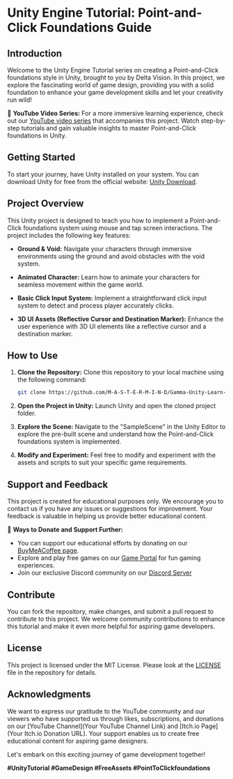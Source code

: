 # Unity Engine Tutorial: Point-and-Click Foundations Guide

## Introduction

Welcome to the Unity Engine Tutorial series on creating a Point-and-Click foundations style in Unity, brought to you by Delta Vision. In this project, we explore the fascinating world of game design, providing you with a solid foundation to enhance your game development skills and let your creativity run wild!

🎥 **YouTube Video Series:** For a more immersive learning experience, check out our [YouTube video series](https://youtube.com/playlist?list=PL1NrJwdQEAA_biX1eEgrFJvRrNDVVJDsf) that accompanies this project. Watch step-by-step tutorials and gain valuable insights to master Point-and-Click foundations in Unity.

## Getting Started

To start your journey, have Unity installed on your system. You can download Unity for free from the official website: [Unity Download](https://unity.com/).

## Project Overview

This Unity project is designed to teach you how to implement a Point-and-Click foundations system using mouse and tap screen interactions. The project includes the following key features:

- **Ground & Void:** Navigate your characters through immersive environments using the ground and avoid obstacles with the void system.

- **Animated Character:** Learn how to animate your characters for seamless movement within the game world.

- **Basic Click Input System:** Implement a straightforward click input system to detect and process player accurately clicks.

- **3D UI Assets (Reflective Cursor and Destination Marker):** Enhance the user experience with 3D UI elements like a reflective cursor and a destination marker.

## How to Use

1. **Clone the Repository:** Clone this repository to your local machine using the following command:
   ```bash
   git clone https://github.com/M-A-S-T-E-R-M-I-N-D/Gamma-Unity-Learn-Jr-Programmer-Submission.git
   ```

2. **Open the Project in Unity:** Launch Unity and open the cloned project folder.

3. **Explore the Scene:** Navigate to the "SampleScene" in the Unity Editor to explore the pre-built scene and understand how the Point-and-Click foundations system is implemented.

4. **Modify and Experiment:** Feel free to modify and experiment with the assets and scripts to suit your specific game requirements.

## Support and Feedback

This project is created for educational purposes only. We encourage you to contact us if you have any issues or suggestions for improvement. Your feedback is valuable in helping us provide better educational content.

💖 **Ways to Donate and Support Further:**
- You can support our educational efforts by donating on our [BuyMeACoffee page](https://bmc.link/intj).
- Explore and play free games on our [Game Portal](https://intj.itch.io/) for fun gaming experiences.
- Join our exclusive Discord community on our [Discord Server](https://discord.gg/fW9jjurxXv)

## Contribute

You can fork the repository, make changes, and submit a pull request to contribute to this project. We welcome community contributions to enhance this tutorial and make it even more helpful for aspiring game developers.

## License

This project is licensed under the MIT License. Please look at the [LICENSE](LICENSE) file in the repository for details.

## Acknowledgments

We want to express our gratitude to the YouTube community and our viewers who have supported us through likes, subscriptions, and donations on our [YouTube Channel](Your YouTube Channel Link) and [Itch.io Page](Your Itch.io Donation URL). Your support enables us to create free educational content for aspiring game designers.

Let's embark on this exciting journey of game development together!

**#UnityTutorial #GameDesign #FreeAssets #PointToClickfoundations**
